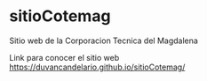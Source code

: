 # sitioCotemag
Sitio web de la Corporacion Tecnica del Magdalena

Link para conocer el sitio web
https://duvancandelario.github.io/sitioCotemag/
